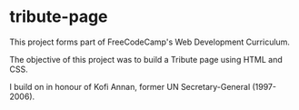 # tribute-page

This project forms part of FreeCodeCamp's Web Development Curriculum.

The objective of this project was to build a Tribute page using HTML and CSS.

I build on in honour of Kofi Annan, former UN Secretary-General (1997-2006).
